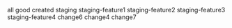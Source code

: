 all good
created staging
staging-feature1
staging-feature2
staging-feature3
staging-feature4
change6
change4
change7